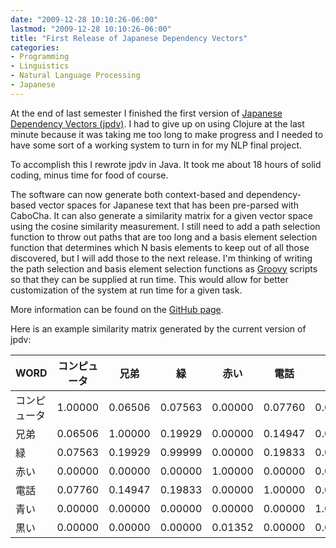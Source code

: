 ```yaml
---
date: "2009-12-28 10:10:26-06:00"
lastmod: "2009-12-28 10:10:26-06:00"
title: "First Release of Japanese Dependency Vectors"
categories:
- Programming
- Linguistics
- Natural Language Processing
- Japanese
---
```

At the end of last semester I finished the first version of [Japanese Dependency Vectors (jpdv)](https://github.com/vaelen/jpdv).  I had to give up on using Clojure at the last minute because it was taking me too long to make progress and I needed to have some sort of a working system to turn in for my NLP final project.

To accomplish this I rewrote jpdv in Java.  It took me about 18 hours of solid coding, minus time for food of course.

The software can now generate both context-based and dependency-based vector spaces for Japanese text that has been pre-parsed with CaboCha. It can also generate a similarity matrix for a given vector space using the cosine similarity measurement. I still need to add a path selection function to throw out paths that are too long and a basis element selection function that determines which N basis elements to keep out of all those discovered, but I will add those to the next release. I'm thinking of writing the path selection and basis element selection functions as [Groovy](http://groovy.codehaus.org/) scripts so that they can be supplied at run time. This would allow for better customization of the system at run time for a given task.

More information can be found on the [GitHub page](https://github.com/vaelen/jpdv).

Here is an example similarity matrix generated by the current version of jpdv:

|WORD|コンピュータ|兄弟|緑|赤い|電話|青い|黒い|
|---|---|---|---|---|---|---|---|
|コンピュータ|1.00000|0.06506|0.07563|0.00000|0.07760|0.00000|0.00000|
|兄弟|0.06506|1.00000|0.19929|0.00000|0.14947|0.00000|0.00000|
|緑|0.07563|0.19929|0.99999|0.00000|0.19833|0.00000|0.00000|
|赤い|0.00000|0.00000|0.00000|1.00000|0.00000|0.00000|0.01352|
|電話|0.07760|0.14947|0.19833|0.00000|1.00000|0.00000|0.00000|
|青い|0.00000|0.00000|0.00000|0.00000|0.00000|1.00000|0.00000|
|黒い|0.00000|0.00000|0.00000|0.01352|0.00000|0.00000|1.00000|
